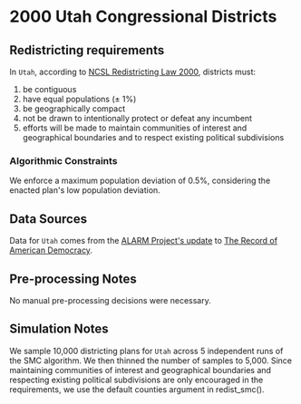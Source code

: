 # 2000 Utah Congressional Districts

## Redistricting requirements
In ``Utah``, according to [NCSL Redistricting Law 2000](https://web.archive.org/web/20041216185957/https://www.senate.mn/departments/scr/redist/red2000/Tab5appx.htm), districts must:

1. be contiguous
1. have equal populations (± 1%)
1. be geographically compact
1. not be drawn to intentionally protect or defeat any incumbent
1. efforts will be made to maintain communities of interest and geographical boundaries and to respect existing political subdivisions

### Algorithmic Constraints
We enforce a maximum population deviation of 0.5%, considering the enacted plan's low population deviation.

## Data Sources
Data for ``Utah`` comes from the [ALARM Project's update](https://dataverse.harvard.edu/dataset.xhtml?persistentId=doi:10.7910/DVN/ZV5KF3) to [The Record of American Democracy](https://road.hmdc.harvard.edu/).

## Pre-processing Notes
No manual pre-processing decisions were necessary.

## Simulation Notes
We sample 10,000 districting plans for ``Utah`` across 5 independent runs of the SMC algorithm.
We then thinned the number of samples to 5,000. 
Since maintaining communities of interest and geographical boundaries and respecting existing political subdivisions are only encouraged in the requirements, we use the default counties argument in redist_smc().
